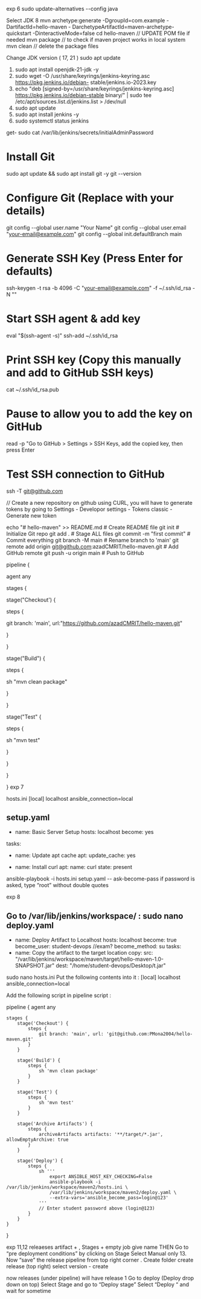 exp 6
sudo update-alternatives --config java

Select JDK 8
mvn archetype:generate -DgroupId=com.example -DartifactId=hello-maven -
DarchetypeArtifactId=maven-archetype-quickstart -DinteractiveMode=false
cd hello-maven
// UPDATE POM file if needed
mvn package // to check if maven project works in local system
mvn clean
// delete the package files

Change JDK version ( 17, 21 )
sudo apt update
1. sudo apt install openjdk-21-jdk -y
2. sudo wget -O /usr/share/keyrings/jenkins-keyring.asc https://pkg.jenkins.io/debian-
stable/jenkins.io-2023.key
3. echo &quot;deb [signed-by=/usr/share/keyrings/jenkins-keyring.asc]
https://pkg.jenkins.io/debian-stable binary/&quot; | sudo tee
/etc/apt/sources.list.d/jenkins.list &gt; /dev/null
4. sudo apt update
5. sudo apt install jenkins -y
6. sudo systemctl status jenkins
 

get- sudo cat /var/lib/jenkins/secrets/initialAdminPassword

# Install Git
sudo apt update &amp;&amp; sudo apt install git -y
git --version

# Configure Git (Replace with your details)
git config --global user.name &quot;Your Name&quot;
git config --global user.email &quot;your-email@example.com&quot;
git config --global init.defaultBranch main
# Generate SSH Key (Press Enter for defaults)
ssh-keygen -t rsa -b 4096 -C &quot;your-email@example.com&quot; -f ~/.ssh/id_rsa -N &quot;&quot;
# Start SSH agent &amp; add key
eval &quot;$(ssh-agent -s)&quot;
ssh-add ~/.ssh/id_rsa
# Print SSH key (Copy this manually and add to GitHub SSH keys)
cat ~/.ssh/id_rsa.pub
# Pause to allow you to add the key on GitHub
read -p &quot;Go to GitHub &gt; Settings &gt; SSH Keys, add the copied key, then press Enter 
# Test SSH connection to GitHub
ssh -T git@github.com

// Create a new repository on github using CURL, you will have to generate tokens by
going to Settings - Developor settings - Tokens classic -  Generate new token

echo &quot;# hello-maven&quot; &gt;&gt; README.md # Create README file
git init # Initialize Git repo
git add . # Stage ALL files
git commit -m &quot;first commit&quot; # Commit everything
git branch -M main # Rename branch to &#39;main&#39;
git remote add origin git@github.com:azadCMRIT/hello-maven.git # Add GitHub remote
git push -u origin main # Push to GitHub

pipeline {

agent any

stages {

stage("Checkout&#39;) {

steps {

git branch: &#39;main&#39;, url:"https://github.com/azadCMRIT/hello-maven.git" 

}

}

stage("Build") {

steps {


sh "mvn clean package"

}

}

stage("Test" {

steps {


sh "mvn test"

}

}



}

}
exp 7

hosts.ini
[local]
localhost ansible_connection=local

setup.yaml
---
- name: Basic Server Setup
hosts: localhost
become: yes 

tasks:
- name: Update apt cache
apt:
update_cache: yes

- name: Install curl
apt:
name: curl
state: present

ansible-playbook -i hosts.ini setup.yaml --
ask-become-pass
if password is asked, type “root” without double quotes

exp 8

Go to /var/lib/jenkins/workspace/ :
sudo nano deploy.yaml
---
- name: Deploy Artifact to Localhost
hosts: localhost
become: true
become_user: student-devops //exam?
become_method: su
tasks:
- name: Copy the artifact to the target location
copy:
src: "/var/lib/jenkins/workspace/maven/target/hello-maven-1.0-SNAPSHOT.jar"
dest: "/home/student-devops/Desktop/t.jar"

sudo nano hosts.ini
Put the following contents into it :
[local]
localhost ansible_connection=local

Add the following script in pipeline script :

pipeline {
    agent any

    stages {
        stage('Checkout') {
            steps {
                git branch: 'main', url: 'git@github.com:PMona2004/hello-maven.git'
            }
        }

        stage('Build') {
            steps {
                sh 'mvn clean package'
            }
        }

        stage('Test') {
            steps {
                sh 'mvn test'
            }
        }

        stage('Archive Artifacts') {
            steps {
                archiveArtifacts artifacts: '**/target/*.jar', allowEmptyArchive: true
            }
        }

        stage('Deploy') {
            steps {
                sh '''
                    export ANSIBLE_HOST_KEY_CHECKING=False
                    ansible-playbook -i /var/lib/jenkins/workspace/maven2/hosts.ini \
                    /var/lib/jenkins/workspace/maven2/deploy.yaml \
                    --extra-vars='ansible_become_pass=login@123'
                '''
                // Enter student password above (login@123)
            }
        }
    }
}

exp 11,12 releaeses artifact + , Stages + empty job give name THEN 
Go to “pre deployment conditions” by clicking on Stage 
Select Manual only
13. Now “save” the release pipeline from top right corner  .  Create folder
create release (top right) select version  - create

now releases (under pipeline) will have release 1 
Go to deploy (Deploy drop down on top)
Select Stage and go to “Deploy stage”
Select “Deploy “ and wait for sometime





